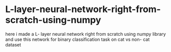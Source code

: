 # L-layer-neural-network-right-from-scratch-using-numpy
here i made a L- layer neural network right from scratch using numpy library and use this network for binary classification task on cat vs non- cat dataset
